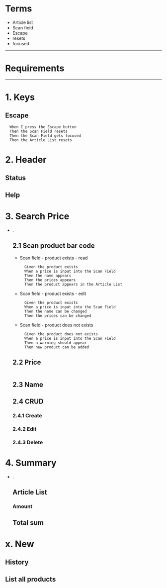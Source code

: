 # Terms
- Article list
- Scan field
- Escape
- resets
- focused
---

# Requirements
---

# 1. Keys
  ## Escape
  ```feature
    When I press the Escape button
    Then the Scan Field resets
    Then the Scan Field gets focused
    Then the Article List resets
  ```


# 2. Header
  ## Status
  ## Help

# 3. Search Price
- .
  ## 2.1 Scan product bar code
    - Scan field - product exists - read
      ```feature
        Given the product exists
        When a price is input into the Scan Field
        Then the name appears
        Then the prices appears
        Then the product appears in the Article List
      ```

    - Scan field - product exists - edit
      ```feature
        Given the product exists
        When a price is input into the Scan Field
        Then the name can be changed
        Then the prices can be changed
      ```


    - Scan field - product does not exists
      ```feature
        Given the product does not exists
        When a price is input into the Scan Field
        Then a warning should appear
        Then new product can be added
      ```

  ## 2.2 Price
  ```feature

  ```
  ## 2.3 Name
  ## 2.4 CRUD
    ### 2.4.1 Create
    ### 2.4.2 Edit
    ### 2.4.3 Delete

# 4. Summary
- .
  ## Article List
    ### Amount
  ## Total sum

# x. New
  ## History
  ## List all products
